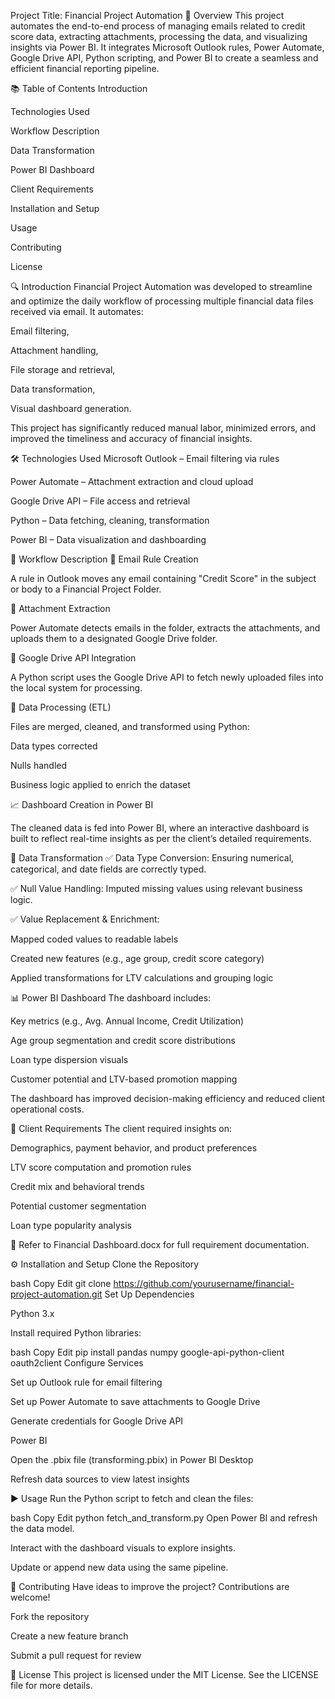 Project Title: Financial Project Automation
🧾 Overview
This project automates the end-to-end process of managing emails related to credit score data, extracting attachments, processing the data, and visualizing insights via Power BI. It integrates Microsoft Outlook rules, Power Automate, Google Drive API, Python scripting, and Power BI to create a seamless and efficient financial reporting pipeline.

📚 Table of Contents
Introduction

Technologies Used

Workflow Description

Data Transformation

Power BI Dashboard

Client Requirements

Installation and Setup

Usage

Contributing

License

🔍 Introduction
Financial Project Automation was developed to streamline and optimize the daily workflow of processing multiple financial data files received via email. It automates:

Email filtering,

Attachment handling,

File storage and retrieval,

Data transformation,

Visual dashboard generation.

This project has significantly reduced manual labor, minimized errors, and improved the timeliness and accuracy of financial insights.

🛠 Technologies Used
Microsoft Outlook – Email filtering via rules

Power Automate – Attachment extraction and cloud upload

Google Drive API – File access and retrieval

Python – Data fetching, cleaning, transformation

Power BI – Data visualization and dashboarding

🔄 Workflow Description
📧 Email Rule Creation

A rule in Outlook moves any email containing "Credit Score" in the subject or body to a Financial Project Folder.

📂 Attachment Extraction

Power Automate detects emails in the folder, extracts the attachments, and uploads them to a designated Google Drive folder.

🔗 Google Drive API Integration

A Python script uses the Google Drive API to fetch newly uploaded files into the local system for processing.

🧹 Data Processing (ETL)

Files are merged, cleaned, and transformed using Python:

Data types corrected

Nulls handled

Business logic applied to enrich the dataset

📈 Dashboard Creation in Power BI

The cleaned data is fed into Power BI, where an interactive dashboard is built to reflect real-time insights as per the client’s detailed requirements.

🧼 Data Transformation
✅ Data Type Conversion: Ensuring numerical, categorical, and date fields are correctly typed.

✅ Null Value Handling: Imputed missing values using relevant business logic.

✅ Value Replacement & Enrichment:

Mapped coded values to readable labels

Created new features (e.g., age group, credit score category)

Applied transformations for LTV calculations and grouping logic

📊 Power BI Dashboard
The dashboard includes:

Key metrics (e.g., Avg. Annual Income, Credit Utilization)

Age group segmentation and credit score distributions

Loan type dispersion visuals

Customer potential and LTV-based promotion mapping

The dashboard has improved decision-making efficiency and reduced client operational costs.

🧾 Client Requirements
The client required insights on:

Demographics, payment behavior, and product preferences

LTV score computation and promotion rules

Credit mix and behavioral trends

Potential customer segmentation

Loan type popularity analysis

📄 Refer to Financial Dashboard.docx for full requirement documentation.

⚙️ Installation and Setup
Clone the Repository

bash
Copy
Edit
git clone https://github.com/yourusername/financial-project-automation.git
Set Up Dependencies

Python 3.x

Install required Python libraries:

bash
Copy
Edit
pip install pandas numpy google-api-python-client oauth2client
Configure Services

Set up Outlook rule for email filtering

Set up Power Automate to save attachments to Google Drive

Generate credentials for Google Drive API

Power BI

Open the .pbix file (transforming.pbix) in Power BI Desktop

Refresh data sources to view latest insights

▶️ Usage
Run the Python script to fetch and clean the files:

bash
Copy
Edit
python fetch_and_transform.py
Open Power BI and refresh the data model.

Interact with the dashboard visuals to explore insights.

Update or append new data using the same pipeline.

🤝 Contributing
Have ideas to improve the project? Contributions are welcome!

Fork the repository

Create a new feature branch

Submit a pull request for review

📄 License
This project is licensed under the MIT License.
See the LICENSE file for more details.

